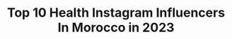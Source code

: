 ---
title: Top 10 Health Instagram Influencers In Morocco in 2023
description: >-
  Find top health Instagram influencers in Morocco in 2023. Most popular hashtags: #photooftheday #instagood #fashion #photography.
platform: Instagram
hits: 39
text_top: See the most popular Instagram influencers on inBeat.
text_bottom: inBeat holds 39 Instagram influencers like this in Morocco for you to collaborate.
profiles:
  - username: "lesfitkho"
    fullname: >-
      FitKho
    bio: >-
      🤷🏻‍♀️🤷🏻‍♂️2 Siblings 👨🏻‍⚕️ Doctor 👼🏻🤸🏽Illy’S x Drogo ￼🐶Mum / Crossfit Trainer 💃🏻 Fun🔺Food🔺Health🔺 📍🇲🇦🇫🇷🇧🇪
    location: "Morocco"
    followers: 20900
    engagement: 541
    commentsToLikes: 0.135702
    id: ck5hp9bxsqywa0i11d9217mwu
    verified: false
    hashtags: "#beautiful, #picoftheday, #workout, #girl"
  - username: "tillybaker"
    fullname: >-
      🌈Tilly🦄
    bio: >-
      💜💙❤️💚💗💛Fashun💛💗💚❤️💙💜. ✨Treat.Yo.Self... Australia✨. 🌈 Fashionista 👑 Feminist👭Mental Health Advocate and BPD battler 👊 ☔️ 💖
    location: "Morocco"
    followers: 17390
    engagement: 283
    commentsToLikes: 0.079564
    id: ck5c2fxz3x6ns0i114a608k73
    verified: false
    hashtags: "#moreismore, #amplifyblackvoices, #stayhome, #orgotothebahamas"
  - username: "daphnesdeliciousdishes"
    fullname: >-
      Daphne Hari
    bio: >-
      Mom of 3 👶🏻👧🏻👧🏼, Chef of my hubbie athlete🥊💯 Healthy & Nutritious I don't count calories 🙅🏼‍♀️ Business inquiries -》📧 info@daphnesdishes.com
    location: "Morocco"
    followers: 89206
    engagement: 501
    commentsToLikes: 0.024617
    id: ck0vzhebf942b0i19bra0a4ki
    verified: false
    hashtags: "#lowcarb, #kidsproof, #nutritiousbreakfast, #yoghurt"
  - username: "fayhaae"
    fullname: >-
      Foufou El
    bio: >-
      ◾️Fes🇲🇦🇲🇦Morocco ◾️fashion👗Makeup 💄lifestyle ◾️healthy lifestyle 🍀 ◾️snap 👻 fjambari3 ◾️collab 📩 jambarifayhae@gmail.com
    location: "Morocco"
    followers: 27557
    engagement: 266
    commentsToLikes: 0.128857
    id: ckaosvtryt8pr0i78bk7yvz39
    verified: false
    hashtags: "#photooftheday, #instagood, #influencer, #blogeuse"
  - username: "kaidi.karima"
    fullname: >-
      Sain Gourmand
    bio: >-
      Healthy lifestyle content creator صانعة محتوى يخُص نَمَط العيش الصحي Contact 💌 : karima@saingourmand.com Blog 🖋: 👇🏼
    location: "Morocco"
    followers: 17632
    engagement: 206
    commentsToLikes: 0.033181
    id: ck8syvlcem6n50j78uu1fhiko
    verified: false
    hashtags: "#travel, #photography, #brunch, #philippines"
  - username: "elham_haissoune"
    fullname: >-
      Ily🍯👅
    bio: >-
      00:00 ❤️❤️
    location: "Morocco"
    followers: 26829
    engagement: 435
    commentsToLikes: 0.019218
    id: ck8t3w2th4pcd0j78hsszon0g
    verified: false
    hashtags: "#meknes, #shooting, #instalove, #sahara"
  - username: "nouhaila_ermt"
    fullname: >-
      Nouhaila  Ermt👑
    bio: >-
      Economics student👩🏻‍🎓 Moroccan girl🇲🇦 Nous sommes nos choix. Fitgirl💪🏻 📧 :nouha.rmt@gmail.com Mohammedia ,Morocco 🇲🇦
    location: "Morocco"
    followers: 22148
    engagement: 386
    commentsToLikes: 0.025046
    id: ckap7vrpals0x0i78ykazx83p
    verified: false
    hashtags: "#noexcuses, #instafit, #fitnessmotivation, #iphoneography"
  - username: "ayoubfitt"
    fullname: >-
      Ayoub El Azri / coach
    bio: >-
      My PURPOSE is my fire 🔥sponsored by @afleteathletics & @paraflorida 📚 ENS CASA " Education physique et sportive " 💪 Natural body 🌍 Online trainer 📩📩
    location: "Morocco"
    followers: 21129
    engagement: 474
    commentsToLikes: 0.037449
    id: ck5hp9cjjqyxj0i11w3vu8typ
    verified: false
    hashtags: "#getfit, #instagood, #diet, #cardio"
  - username: "the_browncurly"
    fullname: >-
      HANAE CURLY 🦋
    bio: >-
      📍🇲🇦 12/12🎉
    location: "Morocco"
    followers: 12091
    engagement: 592
    commentsToLikes: 0.019199
    id: ckapayveoxzqf0i78iv476ip1
    verified: false
    hashtags: "#love, #mood, #stayathome, #curlyhair"
  - username: "ay_assaidi84"
    fullname: >-
      𝘼 𝙔 𝙊 𝙐 𝘽 🇲🇦 𝘼 𝙎 𝙎 𝘼 𝙄 𝘿 𝙄 ⵣ
    bio: >-
      𝑀𝑜𝓇𝑜𝒸𝒸𝑜,𝒩𝒶𝒹𝑜𝓇 ꨄ📍ⵣ ᴡᴇʙ ᴅᴇᴠᴇʟᴏᴘᴇʀ 💻 𝙭3 𝘾𝙝𝙖𝙢𝙥𝙞𝙤𝙣 𝙊𝙛 𝙈𝙤𝙧𝙤𝙘𝙘𝙤🥇 ᴍᴏʀᴏᴄᴄᴏ ɴᴀᴛɪᴏɴᴀʟ ᴋᴀʀᴀᴛᴇ ᴛᴇᴀᴍ 🇲🇦 𝙖𝙨𝙨𝙖𝙞𝙙𝙞𝙖𝙮𝙤𝙪 👻
    location: "Morocco"
    followers: 5794
    engagement: 1344
    commentsToLikes: 0.030454
    id: ck8t9cgdcnlb10j784o6v3198
    verified: false
    hashtags: "#vscocam, #igers, #instadaily, #instagramhub"
---